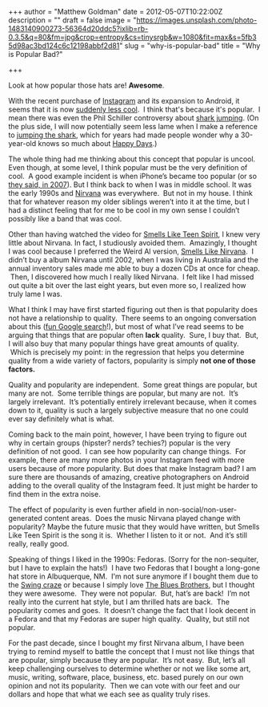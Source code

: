 +++
author = "Matthew Goldman"
date = 2012-05-07T10:22:00Z
description = ""
draft = false
image = "https://images.unsplash.com/photo-1483140900273-56364d20ddc5?ixlib=rb-0.3.5&q=80&fm=jpg&crop=entropy&cs=tinysrgb&w=1080&fit=max&s=5fb35d98ac3bd124c6c12198abbf2d81"
slug = "why-is-popular-bad"
title = "Why is Popular Bad?"

+++


Look at how popular those hats are! **Awesome**.

With the recent purchase of [Instagram](http://instagram.com/) and its expansion to Android, it seems that it is now [suddenly less cool](http://www.buzzfeed.com/katienotopoulos/iphone-users-disgusted-by-android-instagram).  I think that's because it's popular.  I mean there was even the Phil Schiller controversy about [shark jumping](http://www.macrumors.com/2012/04/19/apple-marketing-svp-phil-schiller-thinks-instagram-jumped-the-shark-after-android-launch/). (On the plus side, I will now potentially seem less lame when I make a reference to [jumping the shark](http://en.wikipedia.org/wiki/Jumping_the_shark), which for years had made people wonder why a 30-year-old knows so much about [Happy Days](http://en.wikipedia.org/wiki/Happy_Days).)

The whole thing had me thinking about this concept that popular is uncool. Even though, at some level, I think popular must be the very definition of cool.  A good example incident is when iPhone’s became too popular (or so [they said, in 2007](http://www.insidehighered.com/news/2007/07/18/iphone)). But I think back to when I was in middle school. It was the early 1990s and [Nirvana](http://en.wikipedia.org/wiki/Nirvana_(band)) was everywhere.  But not in my house. I think that for whatever reason my older siblings weren’t into it at the time, but I had a distinct feeling that for me to be cool in my own sense I couldn’t possibly like a band that was cool.  

Other than having watched the video for [Smells Like Teen Spirit](http://www.youtube.com/watch?v=hTWKbfoikeg), I knew very little about Nirvana. In fact, I studiously avoided them.  Amazingly, I thought I was cool because I preferred the Weird Al version, [Smells Like Nirvana](http://www.youtube.com/watch?v=FklUAoZ6KxY).  I didn’t buy a album Nirvana until 2002, when I was living in Australia and the annual inventory sales made me able to buy a dozen CDs at once for cheap.  Then, I discovered how much I really liked Nirvana.  I felt like I had missed out quite a bit over the last eight years, but even more so, I realized how truly lame I was.

What I think I may have first started figuring out then is that popularity does not have a relationship to quality.  There seems to an ongoing conversation about this ([fun Google search](https://www.google.com/search?q=popularity+vs+quality)!), but most of what I’ve read seems to be arguing that things that are popular often **lack** quality.  Sure, I buy that.  But, I will also buy that many popular things have great amounts of quality.  Which is precisely my point: in the regression that helps you determine quality from a wide variety of factors, popularity is simply **not one of those factors.**

Quality and popularity are independent.  Some great things are popular, but many are not.  Some terrible things are popular, but many are not.  It’s largely irrelevant.  It’s potentially entirely irrelevant because, when it comes down to it, quality is such a largely subjective measure that no one could ever say definitely what is what.

Coming back to the main point, however, I have been trying to figure out why in certain groups (hipster? nerds? techies?) popular is the very definition of not good.  I can see how popularity can change things.  For example, there are many more photos in your Instagram feed with more users because of more popularity. But does that make Instagram bad? I am sure there are thousands of amazing, creative photographers on Android adding to the overall quality of the Instagram feed. It just might be harder to find them in the extra noise.

The effect of popularity is even further afield in non-social/non-user-generated content areas.  Does the music Nirvana played change with popularity? Maybe the future music that they would have written, but Smells Like Teen Spirit is the song it is.  Whether I listen to it or not.  And it’s still really, really good.

Speaking of things I liked in the 1990s: Fedoras. (Sorry for the non-sequiter, but I have to explain the hats!)  I have two Fedoras that I bought a long-gone hat store in Albuquerque, NM.  I'm not sure anymore if I bought them due to the [Swing craze](http://en.wikipedia.org/wiki/Swing_revival) or because I simply love [The Blues Brothers](http://www.imdb.com/title/tt0080455/), but I thought they were awesome.  They were not popular.  But, hat’s are back!  I’m not really into the current hat style, but I am thrilled hats are back.  The popularity comes and goes.  It doesn’t change the fact that I look decent in a Fedora and that my Fedoras are super high quality.  Quality, but still not popular.

For the past decade, since I bought my first Nirvana album, I have been trying to remind myself to battle the concept that I must not like things that are popular, simply because they are popular.  It’s not easy.  But, let’s all keep challenging ourselves to determine whether or not we like some art, music, writing, software, place, business, etc. based purely on our own opinion and not its popularity.  Then we can vote with our feet and our dollars and hope that what we each see as quality truly rises.

